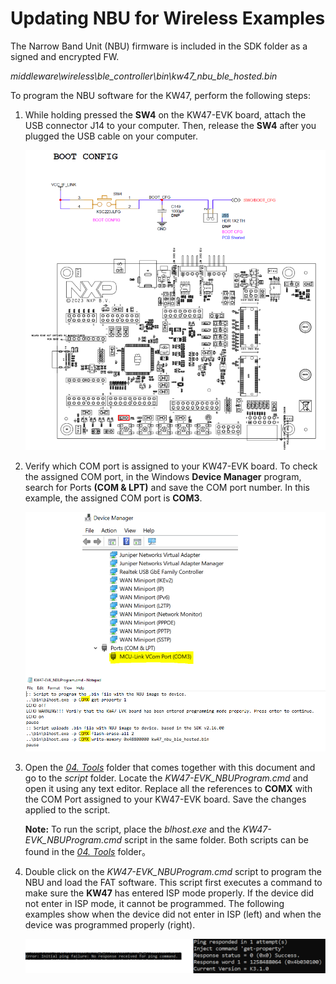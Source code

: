 # Updating NBU for Wireless Examples

The Narrow Band Unit \(NBU\) firmware is included in the SDK folder as a signed and encrypted FW.

*middleware\\wireless\\ble\_controller\\bin\\kw47\_nbu\_ble\_hosted.bin*

To program the NBU software for the KW47, perform the following steps:

1.  While holding pressed the **SW4** on the KW47-EVK board, attach the USB connector J14 to your computer. Then, release the **SW4** after you plugged the USB cable on your computer.

    ![](../images/nbu_boot_config.png "Attach the USB connector J14")

2.  Verify which COM port is assigned to your KW47-EVK board. To check the assigned COM port, in the Windows **Device Manager** program, search for Ports **\(COM & LPT\)** and save the COM port number. In this example, the assigned COM port is **COM3**.

    ![](../images/nbu_check_com_port.png "Check the assigned COM port")

3.  Open the [*04. Tools*](https://nxp1.sharepoint.com/:f:/r/teams/ext131/kw47/Documents/04.%20Tools?csf=1&web=1&e=NNX84h) folder that comes together with this document and go to the *script* folder. Locate the *KW47-EVK\_NBUProgram.cmd* and open it using any text editor. Replace all the references to **COMX** with the COM Port assigned to your KW47-EVK board. Save the changes applied to the script.

    **Note:** To run the script, place the *blhost.exe* and the *KW47-EVK\_NBUProgram.cmd* script in the same folder. Both scripts can be found in the [*04. Tools*](https://nxp1.sharepoint.com/:f:/r/teams/ext131/kw47/Documents/04.%20Tools?csf=1&web=1&e=NNX84h) folder。

4.  Double click on the *KW47-EVK\_NBUProgram.cmd* script to program the NBU and load the FAT software. This script first executes a command to make sure the **KW47** has entered ISP mode properly. If the device did not enter in ISP mode, it cannot be programmed. The following examples show when the device did not enter in ISP \(left\) and when the device was programmed properly \(right\).

    ![](../images/nbu_programmed.png "Load the FAT software")


